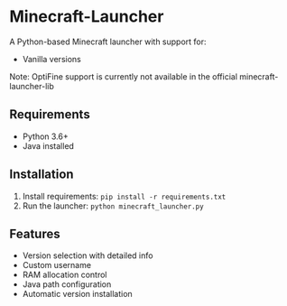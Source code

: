 # Minecraft-Launcher

A Python-based Minecraft launcher with support for:
- Vanilla versions

Note: OptiFine support is currently not available in the official minecraft-launcher-lib

## Requirements
- Python 3.6+
- Java installed

## Installation
1. Install requirements: `pip install -r requirements.txt`
2. Run the launcher: `python minecraft_launcher.py`

## Features
- Version selection with detailed info
- Custom username
- RAM allocation control
- Java path configuration
- Automatic version installation
